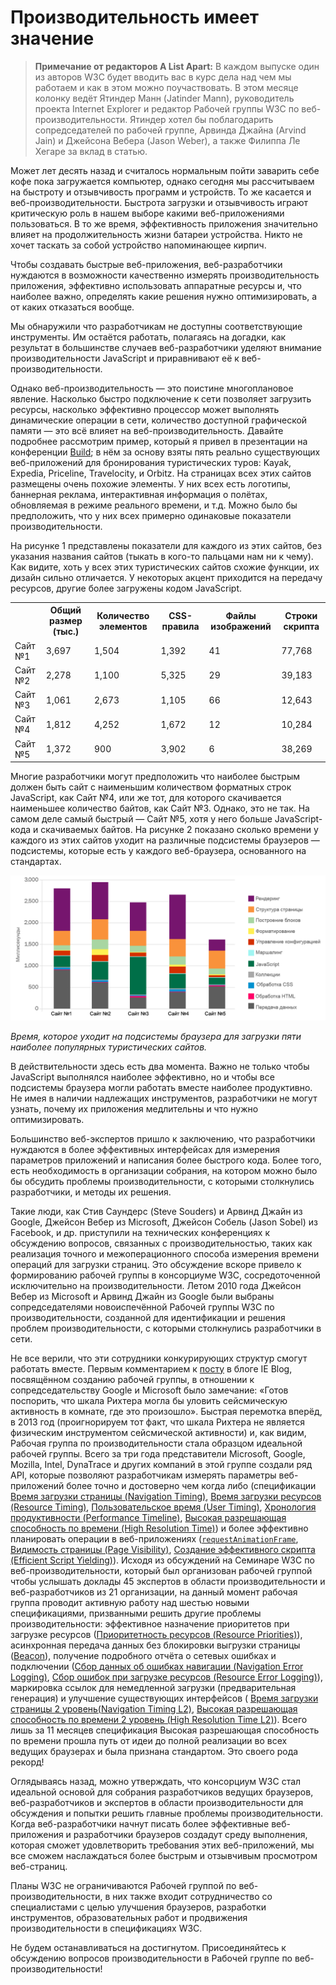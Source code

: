 # Производительность имеет значение

> **Примечание от редакторов A List Apart:** В каждом выпуске один из авторов 
W3C будет вводить вас в курс дела над чем мы работаем и как в этом можно 
поучаствовать. В этом месяце колонку ведёт Ятиндер Манн (Jatinder Mann), 
руководитель проекта Internet Explorer и редактор Рабочей группы W3C по 
веб-производительности. Ятиндер хотел бы поблагодарить сопредседателей по 
рабочей группе, Арвинда Джайна (Arvind Jain) и Джейсона Вебера (Jason Weber), а 
также Филиппа Ле Хегаре за вклад в статью.

Может лет десять назад и считалось нормальным пойти заварить себе кофе пока 
загружается компьютер, однако сегодня мы рассчитываем на быстроту и отзывчивость 
программ и устройств. То же касается и веб-производительности. Быстрота загрузки 
и отзывчивость играют критическую роль в нашем выборе какими веб-приложениями 
пользоваться. В то же время, эффективность приложения значительно влияет на 
продолжительность жизни батареи устройства. Никто не хочет таскать за собой 
устройство напоминающее кирпич. 

Чтобы создавать быстрые веб-приложения, веб-разработчики нуждаются в возможности 
качественно измерять производительность приложения, эффективно использовать 
аппаратные ресурсы и, что наиболее важно, определять какие решения нужно 
оптимизировать, а от каких отказаться вообще. 

Мы обнаружили что разработчикам не доступны соответствующие инструменты. Им 
остаётся работать, полагаясь на догадки, как результат в большинстве случаев 
веб-разработчики уделяют внимание производительности JavaScript и приравнивают 
её к веб-производительности.

Однако веб-производительность — это поистине многоплановое явление. Насколько 
быстро подключение к сети позволяет загрузить ресурсы, насколько эффективно 
процессор может выполнять динамические операции в сети, количество доступной 
графической памяти — это всё влияет на веб-производительность. Давайте подробнее 
рассмотрим пример, который я привел в презентации на конференции [Build][1]; в 
нём за основу взяты пять реально существующих веб-приложений для бронирования 
туристических туров: Kayak, Expedia, Priceline, Travelocity, и Orbitz. На 
страницах всех этих сайтов размещены очень похожие элементы. У них всех есть 
логотипы, баннерная реклама, интерактивная информация о полётах, обновляемая в 
режиме реального времени, и т.д. Можно было бы предположить, что у них всех 
примерно одинаковые показатели производительности. 

На рисунке 1 представлены показатели для каждого из этих сайтов, без указания 
названия сайтов (тыкать в кого-то пальцами нам ни к чему). Как видите, хоть у 
всех этих туристических сайтов схожие функции, их дизайн сильно отличается. У 
некоторых акцент приходится на передачу ресурсов, другие более загружены кодом 
JavaScript.

<table>
<tr><th></th><th>Общий размер (тыс.)</th><th>Количество элементов</th><th>CSS-правила</th><th>Файлы изображений</th><th>Строки скрипта</th></tr>
<tr><td>Сайт №1</td><td>3,697</td><td>1,504</td><td>1,392</td><td>41</td><td>77,768</td></tr>
<tr><td>Сайт №2</td><td>2,278</td><td>1,100</td><td>5,325</td><td>29</td><td>39,183</td></tr>
<tr><td>Сайт №3</td><td>1,061</td><td>2,673</td><td>1,105</td><td>66</td><td>12,643</td></tr>
<tr><td>Сайт №4</td><td>1,812</td><td>4,252</td><td>1,672</td><td>12</td><td>10,284</td></tr>
<tr><td>Сайт №5</td><td>1,372</td><td>900</td><td>3,902</td><td>6</td><td>38,269</td></tr>
</table>

Многие разработчики могут предположить что наиболее быстрым должен быть сайт с 
наименьшим количеством форматных строк JavaScript, как Сайт №4, или же тот, для 
которого скачивается наименьшее количество байтов, как Сайт №3. Однако, это не 
так. На самом деле самый быстрый  — Сайт №5, хотя у него больше JavaScript-кода 
и скачиваемых байтов. На рисунке 2 показано сколько времени у каждого из этих 
сайтов уходит на различные подсистемы браузеров — подсистемы, которые есть у 
каждого веб-браузера, основанного на стандартах.

![диаграмма][Столбчатая диаграмма, демонстрирующая время загрузки каждой подсистемы браузера в миллисекундах для пяти сайтов]

*Время, которое уходит на подсистемы браузера для загрузки пяти наиболее 
популярных туристических сайтов.*

В действительности здесь есть два момента. Важно не только чтобы JavaScript 
выполнялся наиболее эффективно, но и чтобы все подсистемы браузера могли 
работать вместе наиболее продуктивно. Не имея в наличии надлежащих инструментов, 
разработчики не могут узнать, почему их приложения медлительны и что нужно 
оптимизировать.

Большинство веб-экспертов пришло к заключению, что разработчики нуждаются в 
более эффективных интерфейсах для измерения параметров приложений и написания 
более быстрого кода. Более того, есть необходимость в организации собрания, на 
котором можно было бы обсудить проблемы производительности, с которыми 
столкнулись разработчики, и методы их решения.

Такие люди, как Стив Саундерс (Steve Souders) и Арвинд Джайн из Google, Джейсон 
Вебер из Microsoft, Джейсон Собель (Jason Sobel) из Facebook, и др. приступили 
на технических конференциях к обсуждению вопросов, связанных с 
производительностью, таких как реализация точного и межоперационного способа 
измерения времени операций для загрузки страниц. Это обсуждение вскоре привело к 
формированию рабочей группы в консорциуме W3C, сосредоточенной исключительно на 
производительности. Летом 2010 года Джейсон Вебер из Microsoft и Арвинд Джайн из 
Google были выбраны сопредседателями новоиспечённой Рабочей группы W3C по 
производительности, созданной для идентификации и решения проблем 
производительности, с которыми столкнулись разработчики в сети.

Не все верили, что эти сотрудники конкурирующих структур смогут работать вместе. 
Первым комментарием к [посту][2] в блоге IE Blog, посвящённом созданию рабочей 
группы, в отношении к сопредседательству Google и Microsoft было замечание: 
«Готов поспорить, что шкала Рихтера могла бы уловить сейсмическую активность в 
комнате, где это произошло». Быстрая перемотка вперёд, в 2013 год (проигнорируем 
тот факт, что шкала Рихтера не является физическим инструментом сейсмической 
активности) и, как видим, Рабочая группа по производительности стала образцом 
идеальной рабочей группы. Всего за три года представители Microsoft, Google, 
Mozilla, Intel, DynaTrace и других компаний в этой группе создали ряд API, 
которые позволяют разработчикам измерять параметры веб-приложений более точно и 
достоверно чем когда либо (спецификации [Время загрузки страницы (Navigation 
Timing)][3], [Время загрузки ресурсов (Resource Timing)][4], [Пользовательское 
время (User Timing)][5], [Хронология продуктивности (Performance Timeline)][6], 
[Высокая разрешающая способность по времени (High Resolution Time)][7]) и более 
эффективно планировать операции в веб-приложениях ([`requestAnimationFrame`][8], 
[Видимость страницы (Page Visibility)][9], [Создание эффективного скрипта 
(Efficient Script Yielding)][10]). Исходя из обсуждений на Семинаре W3C по 
веб-производительности, который был организован рабочей группой чтобы услышать 
доклады 45 экспертов в области производительности и веб-разработчиков из 21 
организации, на данный момент рабочая группа проводит активную работу над шестью 
новыми спецификациями, призванными решить другие проблемы производительности: 
эффективное назначение приоритетов при загрузке ресурсов ([Приоритетность 
ресурсов (Resource Priorities)][12]), асинхронная передача данных без блокировки 
выгрузки страницы ([Beacon][13]), получение подробного отчёта о сетевых ошибках 
и подключении ([Сбор данных об ошибках навигации (Navigation Error Logging)][14], 
[Сбор ошибок при загрузке ресурсов (Resource Error Logging)][15]), маркировка 
ссылок для немедленной загрузки (предварительная генерация) и улучшение 
существующих интерфейсов ( [Время загрузки страницы 2 уровень(Navigation Timing 
L2)][16], [Высокая разрешающая способность по времени 2 уровень (High Resolution 
Time L2)][17]). Всего лишь за 11 месяцев спецификация Высокая разрешающая 
способность по времени прошла путь от идеи до полной реализации во всех ведущих 
браузерах и была признана стандартом. Это своего рода рекорд!

Оглядываясь назад, можно утверждать, что консорциум W3C стал идеальной основой 
для собрания разработчиков ведущих браузеров, веб-разработчиков и экспертов в 
области производительности для обсуждения и попытки решить главные проблемы 
производительности. Когда веб-разработчики начнут писать более эффективные 
веб-приложения и разработчики браузеров создадут среду выполнения, которая 
сможет удовлетворить требования этих веб-приложений, мы все сможем наслаждаться 
более быстрым и отзывчивым просмотром веб-страниц. 

Планы W3C не ограничиваются Рабочей группой по веб-производительности, в них 
также входит сотрудничество со специалистами с целью улучшения браузеров, 
разработки инструментов, образовательных работ и продвижения производительности 
в спецификациях W3C.

Не будем останавливаться на достигнутом. Присоединяйтесь к обсуждению вопросов 
производительности в Рабочей группе по веб-производительности!

[1]: http://channel9.msdn.com/Events/Build/2012/3-132
[2]: http://blogs.msdn.com/b/ie/archive/2010/08/18/microsoft-to-co-chair-new-w3c-web-performance-working-group.aspx
[3]: http://www.w3.org/TR/2012/REC-navigation-timing-20121217/
[4]: http://www.w3.org/TR/2012/CR-resource-timing-20120522/
[5]: http://www.w3.org/TR/2012/CR-user-timing-20120726/
[6]: http://www.w3.org/TR/2012/CR-performance-timeline-20120726/
[7]: http://www.w3.org/TR/hr-time/
[8]: http://www.w3.org/TR/animation-timing/
[9]: http://www.w3.org/TR/page-visibility/
[10]: https://dvcs.w3.org/hg/webperf/raw-file/tip/specs/setImmediate/Overview.html
[11]: http://www.w3.org/2012/11/performance-workshop/
[12]: https://dvcs.w3.org/hg/webperf/raw-file/tip/specs/ResourcePriorities/Overview.html
[13]: https://dvcs.w3.org/hg/webperf/raw-file/tip/specs/Beacon/Overview.html
[14]: https://dvcs.w3.org/hg/webperf/raw-file/tip/specs/NavigationErrorLogging/Overview.html
[15]: https://dvcs.w3.org/hg/webperf/raw-file/tip/specs/ResourceErrorLogging/Overview.html
[16]: https://dvcs.w3.org/hg/webperf/raw-file/tip/specs/NavigationTiming2/Overview.html
[17]: https://dvcs.w3.org/hg/webperf/raw-file/tip/specs/HighResolutionTime2/Overview.html
[18]: http://www.w3.org/2013/Talks/0610-performance/#/

[Столбчатая диаграмма, демонстрирующая время загрузки каждой подсистемы браузера в миллисекундах для пяти сайтов]: img/MannFig2_lo-ru.png